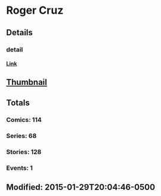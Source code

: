 # Roger  Cruz 
## Details
### detail
#### [Link](http://marvel.com/comics/creators/356/roger_cruz?utm_campaign=apiRef&utm_source=225578a89fc76f3d20fbffda5d17a88d)
## [Thumbnail](http://i.annihil.us/u/prod/marvel/i/mg/1/90/4bc6177927987.jpg)
## Totals
### Comics: 114
### Series: 68
### Stories: 128
### Events: 1
## Modified: 2015-01-29T20:04:46-0500